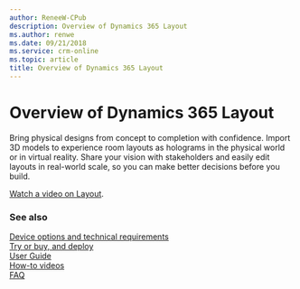 ```yaml
---
author: ReneeW-CPub
description: Overview of Dynamics 365 Layout
ms.author: renwe
ms.date: 09/21/2018
ms.service: crm-online
ms.topic: article
title: Overview of Dynamics 365 Layout
---
```


# Overview of Dynamics 365 Layout

Bring physical designs from concept to completion with confidence. Import 3D models to experience room layouts as holograms in the physical world or in virtual reality. Share your vision with stakeholders and easily edit layouts in real-world scale, so you can make better decisions before you build.

[Watch a video on Layout](https://dynamics.microsoft.com/en-us/mixed-reality/layout/).

### See also
[Device options and technical requirements](requirements.md)<br/>
[Try or buy, and deploy](../licensing/buy-and-deploy.md)<br/>
[User Guide](user-guide.md)<br/>
[How-to videos](https://go.microsoft.com/fwlink/p/?linkid=2021489)<br/>
[FAQ](faq.md)<br/>
